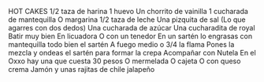 HOT CAKES
1/2 taza de harina
1 huevo
Un chorrito de vainilla
1 cucharada de mantequilla
O margarina
1/2 taza de leche
Una pizquita de sal
(Lo que agarres con dos dedos)
Una cucharada de azúcar
Una cucharadita de royal
Batir muy bien
En licuadora
O con un tenedor
En un sartén lo engrasas con  mantequilla todo bien el sartén
A fuego medio o 3/4 la flama
Pones la mezcla y ondeas el sartén para formar la crepa
Acompañar con Nutela
En el Oxxo hay una que cuesta 30 pesos
O mermelada
O cajeta
O con queso crema
Jamón y unas rajitas de chile jalapeño
